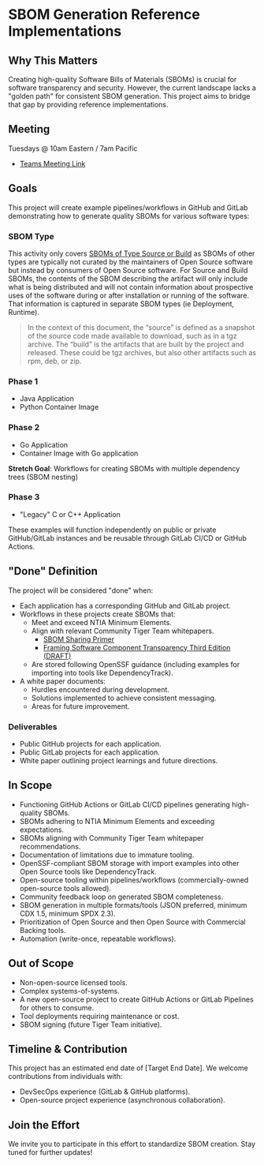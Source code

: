# SBOM Generation Reference Implementations

## Why This Matters

Creating high-quality Software Bills of Materials (SBOMs) is crucial for software transparency and security. However, the current landscape lacks a "golden path" for consistent SBOM generation. This project aims to bridge that gap by providing reference implementations.

## Meeting

Tuesdays @ 10am Eastern / 7am Pacific

- [Teams Meeting Link](https://gov.teams.microsoft.us/l/meetup-join/19%3agcch%3ameeting_1fa6f7bb9186450fa64a2f0c0c497131%40thread.v2/0?context=%7b%22Tid%22%3a%22b18f006c-b0fc-467d-b23a-a35b5695b5dc%22%2c%22Oid%22%3a%226bb34de0-3fc5-496b-bf75-8faac6ae6e1a%22%7d)

## Goals

This project will create example pipelines/workflows in GitHub and GitLab demonstrating how to generate quality SBOMs for various software types:

### SBOM Type

This activity only covers [SBOMs of Type Source or Build](https://www.cisa.gov/sites/default/files/2023-04/sbom-types-document-508c.pdf) as SBOMs of other types are typically not curated by the maintainers of Open Source software but instead by consumers of Open Source software. For Source and Build SBOMs, the contents of the SBOM describing the artifact will only include what is being distributed and will not contain information about prospective uses of the software during or after installation or running of the software. That information is captured in separate SBOM types (ie Deployment, Runtime).

> In the context of this document, the “source” is defined as a snapshot of the source code made available to download, such as in a tgz archive.
> The “build” is the artifacts that are built by the project and released. These could be tgz archives, but also other artifacts such as rpm, deb, or zip.

### Phase 1

- Java Application
- Python Container Image

### Phase 2

- Go Application
- Container Image with Go application

__Stretch Goal__: Workflows for creating SBOMs with multiple dependency trees (SBOM nesting)

### Phase 3

- "Legacy" C or C++ Application

These examples will function independently on public or private GitHub/GitLab instances and be reusable through GitLab CI/CD or GitHub Actions.

## "Done" Definition

The project will be considered "done" when:

- Each application has a corresponding GitHub and GitLab project.
- Workflows in these projects create SBOMs that:
  - Meet and exceed NTIA Minimum Elements.
  - Align with relevant Community Tiger Team whitepapers.
    - [SBOM Sharing Primer](https://www.cisa.gov/sites/default/files/2024-05/SBOM%20Sharing%20Primer.pdf)
    - [Framing Software Component Transparency Third Edition (DRAFT)](https://docs.google.com/document/d/1uddfhPqflTOeYK7ZJjS4gGa8pspwez6mhJUjTrvu4J4/edit?usp=sharing)
  - Are stored following OpenSSF guidance (including examples for importing into tools like DependencyTrack).
- A white paper documents:
  - Hurdles encountered during development.
  - Solutions implemented to achieve consistent messaging.
  - Areas for future improvement.

### Deliverables

- Public GitHub projects for each application.
- Public GitLab projects for each application.
- White paper outlining project learnings and future directions.

## In Scope

- Functioning GitHub Actions or GitLab CI/CD pipelines generating high-quality SBOMs.
- SBOMs adhering to NTIA Minimum Elements and exceeding expectations.
- SBOMs aligning with Community Tiger Team whitepaper recommendations.
- Documentation of limitations due to immature tooling.
- OpenSSF-compliant SBOM storage with import examples into other Open Source tools like DependencyTrack.
- Open-source tooling within pipelines/workflows (commercially-owned open-source tools allowed).
- Community feedback loop on generated SBOM completeness.
- SBOM generation in multiple formats/tools (JSON preferred, minimum CDX 1.5, minimum SPDX 2.3).
- Prioritization of Open Source and then Open Source with Commercial Backing tools.
- Automation (write-once, repeatable workflows).

## Out of Scope

- Non-open-source licensed tools.
- Complex systems-of-systems.
- A new open-source project to create GitHub Actions or GitLab Pipelines for others to consume.
- Tool deployments requiring maintenance or cost.
- SBOM signing (future Tiger Team initiative).

## Timeline & Contribution

This project has an estimated end date of [Target End Date]. We welcome contributions from individuals with:

- DevSecOps experience (GitLab & GitHub platforms).
- Open-source project experience (asynchronous collaboration).

## Join the Effort

We invite you to participate in this effort to standardize SBOM creation. Stay tuned for further updates!
